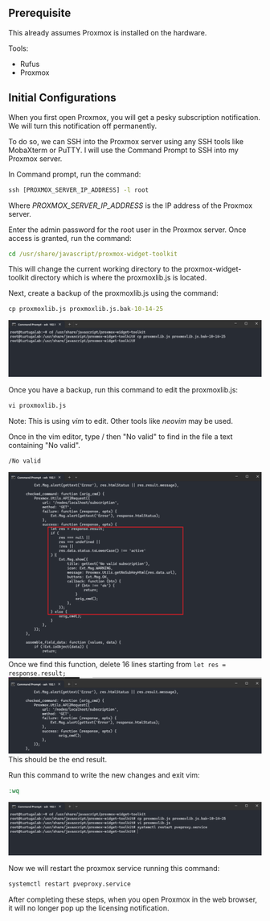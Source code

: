 ## Prerequisite
This already assumes Proxmox is installed on the hardware.

Tools:
- Rufus
- Proxmox

## Initial Configurations
When you first open Proxmox, you will get a pesky subscription notification. We will turn this notification off permanently.

To do so, we can SSH into the Proxmox server using any SSH tools like MobaXterm or PuTTY. I will use the Command Prompt to SSH into my Proxmox server.

In Command prompt, run the command:
```cmd
ssh [PROXMOX_SERVER_IP_ADDRESS] -l root
```

Where *PROXMOX_SERVER_IP_ADDRESS* is the IP address of the Proxmox server.

Enter the admin password for the root user in the Proxmox server. Once access is granted, run the command:
```cmd
cd /usr/share/javascript/proxmox-widget-toolkit
```

This will change the current working directory to the proxmox-widget-toolkit directory which is where the proxmoxlib.js is located.

Next, create a backup of the proxmoxlib.js using the command:
```cmd
cp proxmoxlib.js proxmoxlib.js.bak-10-14-25
```
![Setup_Proxmox](Setup_Proxmox.png)

Once you have a backup, run this command to edit the proxmoxlib.js:
```cmd 
vi proxmoxlib.js
```
Note: This is using *vim* to edit. Other tools like *neovim* may be used.

Once in the vim editor, type / then "No valid" to find in the file a text containing "No valid".
```cmd
/No valid
```
![Setup_Proxmox_1](Setup_Proxmox_1.png)
Once we find this function, delete 16 lines starting from `let res = response.result;`
![Setup_Proxmox_2](Setup_Proxmox_2.png)
This should be the end result.

Run this command to write the new changes and exit vim:
```cmd
:wq
```

![Setup_Proxmox_3](Setup_Proxmox_3.png)

Now we will restart the proxmox service running this command:
```cmd 
systemctl restart pveproxy.service
```

After completing these steps, when you open Proxmox in the web browser, it will no longer pop up the licensing notification.
